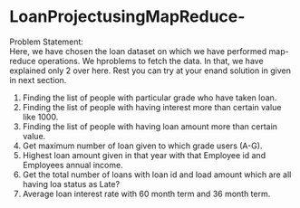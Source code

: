 # LoanProjectusingMapReduce-

Problem Statement:  
Here, we have chosen the loan dataset on which we have performed map-reduce operations. We hproblems to fetch the data. In that, we have explained only 2 over here. Rest you can try at your enand solution in given in next section. 
1. Finding the list of people with particular grade who have taken loan.
1. Finding the list of people with having interest more than certain value like 1000.
1. Finding the list of people with having loan amount more than certain value.
1. Get maximum number of loan given to which grade users (A-G).
1. Highest loan amount given in that year with that Employee id and Employees annual
   income.
1. Get the total number of loans with loan id and load amount which are all having loa
   status as Late?
1. Average loan interest rate with 60 month term and 36 month term. 
